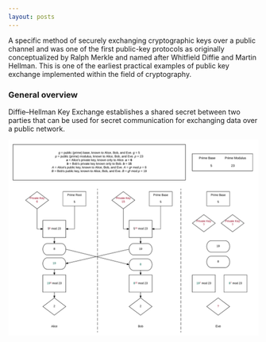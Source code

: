 ```yaml
---
layout: posts
---
```


A specific method of securely exchanging cryptographic keys over a public channel and was one of the first public-key protocols as originally conceptualized by Ralph Merkle and named after Whitfield Diffie and Martin Hellman. This is one of the earliest practical examples of public key exchange implemented within the field of cryptography.

### General overview

Diffie–Hellman Key Exchange establishes a shared secret between two parties that can be used for secret communication for exchanging data over a public network. 

![Diffie-Hellman](/img/Diffie-Hellman.png)
